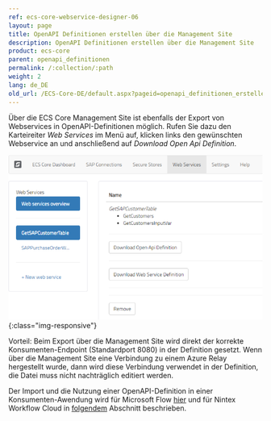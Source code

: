 ```yaml
---
ref: ecs-core-webservice-designer-06
layout: page
title: OpenAPI Definitionen erstellen über die Management Site
description: OpenAPI Definitionen erstellen über die Management Site
product: ecs-core
parent: openapi_definitionen
permalink: /:collection/:path
weight: 2
lang: de_DE
old_url: /ECS-Core-DE/default.aspx?pageid=openapi_definitionen_erstellen_managementsite
---
```


Über die ECS Core Management Site ist ebenfalls der Export von Webservices in OpenAPI-Definitionen möglich. Rufen Sie dazu den Karteireiter *Web Services* im Menü auf, klicken links den gewünschten Webservice an und anschließend auf *Download Open Api Definition*.

![ecscore-nwc_1](/img/content/ecscore-wsd_25.png){:class="img-responsive"} 

Vorteil: Beim Export über die Management Site wird direkt der korrekte Konsumenten-Endpoint (Standardport 8080) in der Definition gesetzt. Wenn über die Management Site eine Verbindung zu einem Azure Relay hergestellt wurde, dann wird diese Verbindung verwendet in der Definition, die Datei muss nicht nachträglich editiert werden.


Der Import und die Nutzung einer OpenAPI-Definition in einer Konsumenten-Awendung wird für Microsoft Flow [hier](../../integration_mit_office_365/integration_mit_microsoft_flow) und für Nintex Workflow Cloud in [folgendem](../../integration_mit_nintex/nintex_workflow_cloud) Abschnitt beschrieben.  